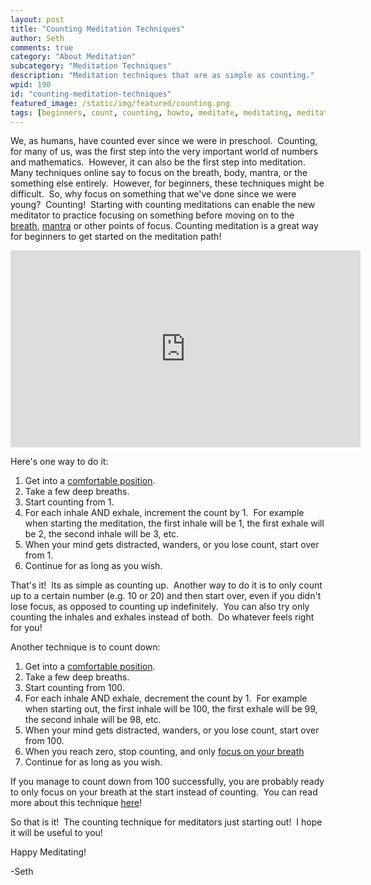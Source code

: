 ```yaml
---
layout: post
title: "Counting Meditation Techniques"
author: Seth
comments: true
category: "About Meditation"
subcategory: "Meditation Techniques"
description: "Meditation techniques that are as simple as counting."
wpid: 190
id: "counting-meditation-techniques"
featured_image: /static/img/featured/counting.png
tags: [beginners, count, counting, howto, meditate, meditating, meditation, numbers, repeat, starting, technique, video, YouTube]
---
```


We, as humans, have counted ever since we were in preschool.  Counting, for many of us, was the first step into the very important world of numbers and mathematics.  However, it can also be the first step into meditation.  Many techniques online say to focus on the breath, body, mantra, or the something else entirely.  However, for beginners, these techniques might be difficult.  So, why focus on something that we've done since we were young?  Counting!  Starting with counting meditations can enable the new meditator to practice focusing on something before moving on to the [breath](/about-meditation/meditation-techniques/focusing-on-the-breath/), [mantra](/about-meditation/meditation-techniques/mantra-meditation/) or other points of focus. Counting meditation is a great way for beginners to get started on the meditation path!

<!--more-->

<iframe src="https://www.youtube.com/embed/7kKVQGvg1dU" width="560" height="315" frameborder="0" allowfullscreen="allowfullscreen"></iframe>

Here's one way to do it:

1. Get into a [comfortable position](/posts/about-meditation/meditation-postures).
1. Take a few deep breaths.
1. Start counting from 1.
1. For each inhale AND exhale, increment the count by 1.  For example when starting the meditation, the first inhale will be 1, the first exhale will be 2, the second inhale will be 3, etc.
1. When your mind gets distracted, wanders, or you lose count, start over from 1.
1. Continue for as long as you wish.

That's it!  Its as simple as counting up.  Another way to do it is to only count up to a certain number (e.g. 10 or 20) and then start over, even if you didn't lose focus, as opposed to counting up indefinitely.  You can also try only counting the inhales and exhales instead of both.  Do whatever feels right for you!

Another technique is to count down:

1. Get into a [comfortable position](/posts/about-meditation/meditation-postures).
1. Take a few deep breaths.
1. Start counting from 100.
1. For each inhale AND exhale, decrement the count by 1.  For example when starting out, the first inhale will be 100, the first exhale will be 99, the second inhale will be 98, etc.
1. When your mind gets distracted, wanders, or you lose count, start over from 100.
1. When you reach zero, stop counting, and only [focus on your breath]((/about-meditation/meditation-techniques/focusing-on-the-breath/))
1. Continue for as long as you wish.

If you manage to count down from 100 successfully, you are probably ready to only focus on your breath at the start instead of counting.  You can read more about this technique [here]((/about-meditation/meditation-techniques/focusing-on-the-breath/))!

So that is it!  The counting technique for meditators just starting out!  I hope it will be useful to you!

Happy Meditating!

-Seth
